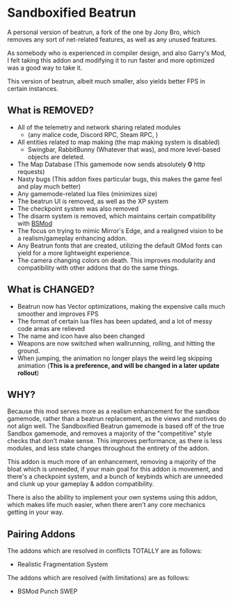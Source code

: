 # Sandboxified Beatrun

A personal version of beatrun, a fork of the one by Jony Bro, which removes any sort of net-related features, as well as any unused features.

As somebody who is experienced in compiler design, and also Garry's Mod, I felt taking this addon and modifying it to run faster and more optimized was a good way to take it.

This version of beatrun, albeit much smaller, also yields better FPS in certain instances.

## What is REMOVED?

* All of the telemetry and network sharing related modules
    * (any malice code, Discord RPC, Steam RPC, )
* All entities related to map making (the map making system is disabled)
    * Swingbar, RabbitBunny (Whatever that was), and more 
      level-based objects are deleted.
* The Map Database (This gamemode now sends absolutely **0** http requests)
* Nasty bugs (This addon fixes particular bugs, this makes the game feel and play much better)
* Any gamemode-related lua files (minimizes size)
* The beatrun UI is removed, as well as the XP system
* The checkpoint system was also removed
* The disarm system is removed, which maintains certain compatibility with [BSMod](https://steamcommunity.com/sharedfiles/filedetails/?id=2106330193)
* The focus on trying to mimic Mirror's Edge, and a realigned vision to be a realism/gameplay enhancing addon.
* Any Beatrun fonts that are created, utilizing the default GMod fonts can yield for a more lightweight experience.
* The camera changing colors on death. This improves modularity and compatibility with other addons that do the same things.

## What is CHANGED?

* Beatrun now has Vector optimizations, making the expensive calls much smoother and improves FPS
* The format of certain lua files has been updated, and a lot of messy code areas are relieved
* The name and icon have also been changed
* Weapons are now switched when wallrunning, rolling, and hitting the ground.
* When jumping, the animation no longer plays the weird leg skipping animation (**This is a preference, and will be changed in a later update rollout**)

## WHY?

Because this mod serves more as a realism enhancement for the sandbox gamemode, rather than a beatrun replacement, as the views and motives do not align well. The Sandboxified Beatrun gamemode is based off of the true Sandbox gamemode, and removes a majority of the "competitive" style checks that don't make sense. This improves performance, as there is less modules, and less state changes throughout the entirety of the addon. 

This addon is much more of an enhancement, removing a majority of the bloat which is unneeded, if your main goal for this addon is movement, and there's a checkpoint system, and a bunch of keybinds which are unneeded and clunk up your gameplay & addon compatibility.

There is also the ability to implement your own systems using this addon, which makes life much easier, when there aren't any core mechanics getting in your way.

## Pairing Addons

The addons which are resolved in conflicts TOTALLY are as follows:

* Realistic Fragmentation System

The addons which are resolved (with limitations) are as follows:

* BSMod Punch SWEP
